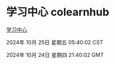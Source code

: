 # 学习中心 colearnhub
[学习中心](http://219.139.199.238:56308/colearnhub/)

2024年 10月 25日 星期五 05:40:02 CST

2024年 10月 24日 星期四 21:40:02 GMT
